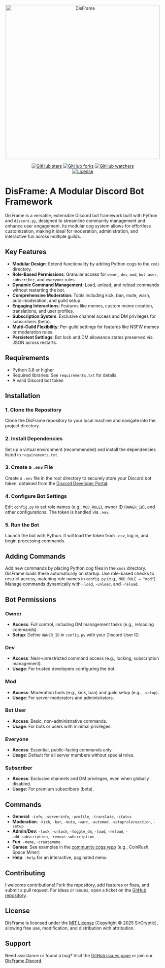 <p align="center">
  <a href="https://sircryptic.github.io/DisWeb">
    <img src="https://github.com/user-attachments/assets/3b0d136e-7992-4b37-a8ab-de8051308f4f" alt="DisFrame" width="500">
  </a>
</p>

<p align="center">
  <a href="https://github.com/sircryptic/disframe/stargazers"><img src="https://img.shields.io/github/stars/sircryptic/disframe.svg" alt="GitHub stars"></a>
  <a href="https://github.com/sircryptic/disframe/network"><img src="https://img.shields.io/github/forks/sircryptic/disframe.svg" alt="GitHub forks"></a>
  <a href="https://github.com/sircryptic/disframe/watchers"><img src="https://img.shields.io/github/watchers/sircryptic/disframe.svg" alt="GitHub watchers"></a>
      <br>
    <a href="https://github.com/SirCryptic/exifmapper/blob/main/LICENSE"><img src="https://img.shields.io/badge/license-MIT-green.svg" alt="License"></a>
</p>

# DisFrame: A Modular Discord Bot Framework

DisFrame is a versatile, extensible Discord bot framework built with Python and `discord.py`, designed to streamline community management and enhance user engagement. Its modular cog system allows for effortless customization, making it ideal for moderation, administration, and interactive fun across multiple guilds.

## Key Features

- **Modular Design**: Extend functionality by adding Python cogs to the `cmds` directory.
- **Role-Based Permissions**: Granular access for `owner`, `dev`, `mod`, `bot user`, `subscriber`, and `everyone` roles.
- **Dynamic Command Management**: Load, unload, and reload commands without restarting the bot.
- **Comprehensive Moderation**: Tools including kick, ban, mute, warn, auto-moderation, and guild setup.
- **Engaging Interactions**: Features like memes, custom meme creation, translations, and user profiles.
- **Subscription System**: Exclusive channel access and DM privileges for subscribers (beta).
- **Multi-Guild Flexibility**: Per-guild settings for features like NSFW memes or moderation rules.
- **Persistent Settings**: Bot lock and DM allowance states preserved via JSON across restarts.

## Requirements

- Python 3.8 or higher
- Required libraries: See `requirements.txt` for details
- A valid Discord bot token

## Installation

### 1. Clone the Repository
Clone the DisFrame repository to your local machine and navigate into the project directory.

### 2. Install Dependencies
Set up a virtual environment (recommended) and install the dependencies listed in `requirements.txt`.

### 3. Create a `.env` File
Create a `.env` file in the root directory to securely store your Discord bot token, obtained from the [Discord Developer Portal](https://discord.com/developers/applications).

### 4. Configure Bot Settings
Edit `config.py` to set role names (e.g., `MOD_ROLE`), owner ID (`OWNER_ID`), and other configurations. The token is handled via `.env`.

### 5. Run the Bot
Launch the bot with Python. It will load the token from `.env`, log in, and begin processing commands.

## Adding Commands

Add new commands by placing Python cog files in the `cmds` directory. DisFrame loads these automatically on startup. Use role-based checks to restrict access, matching role names in `config.py` (e.g., `MOD_ROLE = "mod"`). Manage commands dynamically with `-load`, `-unload`, and `-reload`.

## Bot Permissions

### Owner
- **Access**: Full control, including DM management tasks (e.g., reloading commands).
- **Setup**: Define `OWNER_ID` in `config.py` with your Discord User ID.

### Dev
- **Access**: Near-unrestricted command access (e.g., locking, subscription management).
- **Usage**: For trusted developers configuring the bot.

### Mod
- **Access**: Moderation tools (e.g., kick, ban) and guild setup (e.g., `-setup`).
- **Usage**: For server moderators and administrators.

### Bot User
- **Access**: Basic, non-administrative commands.
- **Usage**: For bots or users with minimal privileges.

### Everyone
- **Access**: Essential, public-facing commands only.
- **Usage**: Default for all server members without special roles.

### Subscriber
- **Access**: Exclusive channels and DM privileges, even when globally disabled.
- **Usage**: For premium subscribers (beta).

## Commands

- **General**: `-info`, `-serverinfo`, `-profile`, `-translate`, `-status`
- **Moderation**: `-kick`, `-ban`, `-mute`, `-warn`, `-automod`, `-setuprolereaction`, `-setup`
- **Admin/Dev**: `-lock`, `-unlock`, `-toggle_dm`, `-load`, `-reload`, `-add_subscription`, `-remove_subscription`
- **Fun**: `-meme`, `-creatememe`
- **Games**: See examples in the [community cogs repo](https://github.com/SirCryptic/disframe-cogs) (e.g., CoinRush, Space Miner)
- **Help**: `-help` for an interactive, paginated menu

## Contributing

I welcome contributions! Fork the repository, add features or fixes, and submit a pull request. For ideas or issues, open a ticket on the [GitHub repository](https://github.com/sircryptic/disframe/issues).

## License

DisFrame is licensed under the [MIT License](LICENSE) (Copyright © 2025 SirCryptic), allowing free use, modification, and distribution with attribution.

## Support

Need assistance or found a bug? Visit the [GitHub issues page](https://github.com/sircryptic/disframe/issues) or join our [DisFrame Discord](https://discord.gg/48JH3UkerX).
